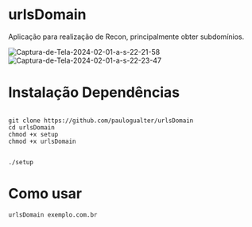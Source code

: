 # urlsDomain
Aplicação para realização de Recon, principalmente obter subdomínios. 

<img src="https://i.ibb.co/f011Vx3/Captura-de-Tela-2024-02-01-a-s-22-21-58.png" alt="Captura-de-Tela-2024-02-01-a-s-22-21-58" border="0">

<img src="https://i.ibb.co/JCgby1b/Captura-de-Tela-2024-02-01-a-s-22-23-47.png" alt="Captura-de-Tela-2024-02-01-a-s-22-23-47" border="0">


# Instalação Dependências
<code>
git clone https://github.com/paulogualter/urlsDomain
cd urlsDomain
chmod +x setup
chmod +x urlsDomain

./setup
</code>


# Como usar
<code>urlsDomain exemplo.com.br</code>

